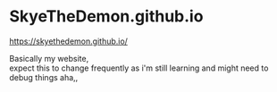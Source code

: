 # SkyeTheDemon.github.io
https://skyethedemon.github.io/

Basically my website, 
<br>expect this to change frequently as i'm still learning and might need to debug things aha,,
